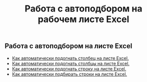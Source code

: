 ﻿---
title:  Работа с автоподбором на рабочем листе Excel
second_title: Aspose.Cells Cloud Documen
linktitle: Автофи
type: docs
url: /ru/worksheets/autofit/
aliases: [/autofit-rows-and-columns-of-worksheet/]
keywords: Autofit rows and columns on an Excel worksheet
description: Aspose.Cells Cloud REST API поддерживает автоподбор строк и столбцов на листе Excel. SDK поддерживает различные языки разработки. К ним относятся Android, C#, Go, Java, NodeJS, Perl, PHP, Python, Ruby и swift.
weight: 20
---
## Работа с автоподбором на листе Excel

- [Как автоматически подогнать столбец на листе Excel.](/cells/ru/worksheets/autofit/column/)
- [Как автоматически подогнать столбцы на листе Excel.](/cells/ru/worksheets/autofit/columns/)
- [Как автоматически подогнать строку на листе Excel.](/cells/ru/worksheets/autofit/row/)
- [Как автоматически подбирать строки на листе Excel.](/cells/ru/worksheets/autofit/rows/)
